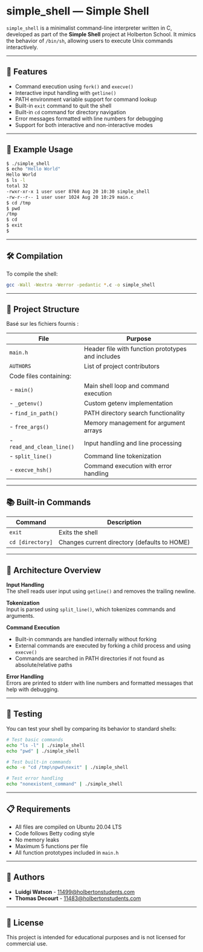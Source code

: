 # simple_shell — Simple Shell

`simple_shell` is a minimalist command-line interpreter written in C, developed as part of the **Simple Shell** project at Holberton School. It mimics the behavior of `/bin/sh`, allowing users to execute Unix commands interactively.

---

## 🚀 Features

- Command execution using `fork()` and `execve()`
- Interactive input handling with `getline()`
- PATH environment variable support for command lookup
- Built-in `exit` command to quit the shell
- Built-in `cd` command for directory navigation
- Error messages formatted with line numbers for debugging
- Support for both interactive and non-interactive modes

---

## 🧪 Example Usage

```bash
$ ./simple_shell
$ echo "Hello World"
Hello World
$ ls -l
total 32
-rwxr-xr-x 1 user user 8760 Aug 20 10:30 simple_shell
-rw-r--r-- 1 user user 1024 Aug 20 10:29 main.c
$ cd /tmp
$ pwd
/tmp
$ cd
$ exit
$
```

---

## 🛠️ Compilation

To compile the shell:
```bash
gcc -Wall -Wextra -Werror -pedantic *.c -o simple_shell
```

---

## 📁 Project Structure

Basé sur les fichiers fournis :

| File | Purpose |
|------|---------|
| `main.h` | Header file with function prototypes and includes |
| `AUTHORS` | List of project contributors |
| Code files containing: ||
| - `main()` | Main shell loop and command execution |
| - `_getenv()` | Custom getenv implementation |
| - `find_in_path()` | PATH directory search functionality |
| - `free_args()` | Memory management for argument arrays |
| - `read_and_clean_line()` | Input handling and line processing |
| - `split_line()` | Command line tokenization |
| - `execve_hsh()` | Command execution with error handling |

---

## 📚 Built-in Commands

| Command | Description |
|---------|-------------|
| `exit` | Exits the shell |
| `cd [directory]` | Changes current directory (defaults to HOME) |

---

## 🧠 Architecture Overview

**Input Handling**  
The shell reads user input using `getline()` and removes the trailing newline.

**Tokenization**  
Input is parsed using `split_line()`, which tokenizes commands and arguments.

**Command Execution**  
- Built-in commands are handled internally without forking
- External commands are executed by forking a child process and using `execve()`
- Commands are searched in PATH directories if not found as absolute/relative paths

**Error Handling**  
Errors are printed to stderr with line numbers and formatted messages that help with debugging.

---

## 🧪 Testing

You can test your shell by comparing its behavior to standard shells:

```bash
# Test basic commands
echo "ls -l" | ./simple_shell
echo "pwd" | ./simple_shell

# Test built-in commands
echo -e "cd /tmp\npwd\nexit" | ./simple_shell

# Test error handling
echo "nonexistent_command" | ./simple_shell
```

---

## 📋 Requirements

- All files are compiled on Ubuntu 20.04 LTS
- Code follows Betty coding style
- No memory leaks
- Maximum 5 functions per file
- All function prototypes included in `main.h`

---

## 👥 Authors

- **Luidgi Watson** - <11499@holbertonstudents.com>
- **Thomas Decourt** - <11483@holbertonstudents.com>

---

## 📜 License

This project is intended for educational purposes and is not licensed for commercial use.
